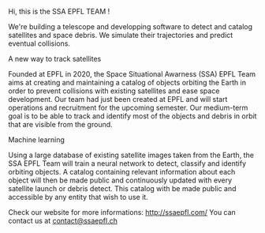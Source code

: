 Hi, this is the SSA EPFL TEAM !

We're building a telescope and developping software to detect and catalog satellites and space debris. We simulate their trajectories and predict eventual collisions.


A new way to track satellites

Founded at EPFL in 2020, the Space Situational Awarness (SSA) EPFL Team aims at creating and maintaining a catalog of objects orbiting the Earth in order to prevent collisions with existing satellites and ease space development. Our team had just been created at EPFL and will start operations and recruitment for the upcoming semester. Our medium-term goal is to be able to track and identify most of the objects and debris in orbit that are visible from the ground.


Machine learning

Using a large database of existing satellite images taken from the Earth, the SSA EPFL Team will train a neural network to detect, classify and identify orbiting objects. A catalog containing relevant information about each object will then be made public and continuously updated with every satellite launch or debris detect. This catalog with be made public and accessible by any entity that wish to use it.

Check our website for more informations: http://ssaepfl.com/
You can contact us at contact@ssaepfl.ch
